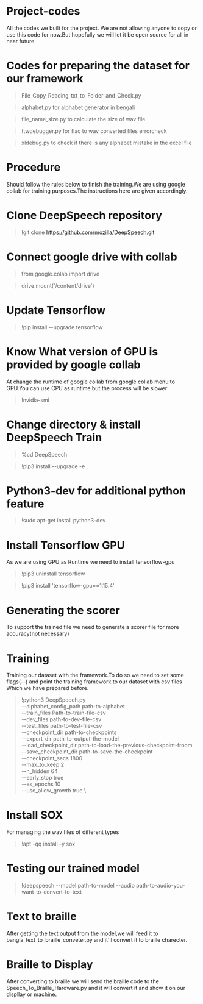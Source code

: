 # Project-codes
All the codes we built for the project.
We are not allowing anyone to copy or use this code for now.But hopefully we will let it be open source for all in near future
# Codes for preparing the dataset for our framework

>File_Copy_Reading_txt_to_Folder_and_Check.py

> alphabet.py for alphabet generator in bengali

> file_name_size.py to calculate the size of wav file

> ftwdebugger.py for flac to wav converted files errorcheck

> xldebug.py  to check if there is any alphabet mistake in the excel file

# Procedure
Should follow the rules below to finish the training.We are using google collab for training purposes.The instructions here are given accordingly.

# Clone DeepSpeech repository

> !git clone https://github.com/mozilla/DeepSpeech.git

# Connect google drive  with collab

>from google.colab import drive

>drive.mount('/content/drive')

# Update Tensorflow

>!pip install --upgrade tensorflow

# Know What version of GPU is provided by google collab
At change the runtime of google collab from google collab menu to GPU.You can use CPU as runtime but the process will be slower 

>!nvidia-smi

# Change directory & install DeepSpeech Train

>%cd DeepSpeech

>!pip3 install --upgrade -e .

# Python3-dev for additional python feature

>!sudo apt-get install python3-dev

# Install Tensorflow GPU

As we are using GPU as Runtime we need to install tensorflow-gpu

>!pip3 uninstall tensorflow

>!pip3 install 'tensorflow-gpu==1.15.4'

# Generating the scorer
To support the trained file we need to generate a scorer file for more accuracy(not necessary)

# Training
Training our dataset with the framework.To do so we need to set some flags(--) and point the training framework to our dataset with csv files Which we have prepared before.

>!python3 DeepSpeech.py \
--alphabet_config_path path-to-alphabet \
  --train_files Path-to-train-file-csv \
  --dev_files path-to-dev-file-csv \
  --test_files path-to-test-file-csv \
  --checkpoint_dir path-to-checkpoints \
  --export_dir path-to-output-the-model \
  --load_checkpoint_dir path-to-load-the-previous-checkpoint-froom \
  --save_checkpoint_dir path-to-save-the-checkpoint \
  --checkpoint_secs 1800 \
  --max_to_keep 2 \
  --n_hidden 64 \
  --early_stop true \
  --es_epochs 10 \
  --use_allow_growth true \
  
  # Install SOX
  For managing the wav files of different types
  
  >!apt -qq install -y sox
  
  # Testing our trained model
  
 > !deepspeech --model path-to-model --audio path-to-audio-you-want-to-convert-to-text
  
  
  # Text to braille
  
  After getting the text output from the model,we will feed  it to bangla_text_to_braille_conveter.py and it'll convert it to braille charecter.
  
  # Braille to Display
  
 After converting to braille we will  send the braille code to the Speech_To_Braille_Hardware.py and it will convert it and show it on our displlay or machine.


  
  



